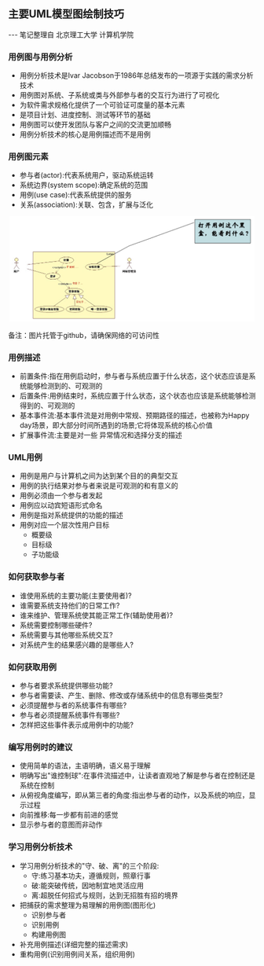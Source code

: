 主要UML模型图绘制技巧
---

--- 笔记整理自 北京理工大学 计算机学院

### 用例图与用例分析

- 用例分析技术是Ivar Jacobson于1986年总结发布的一项源于实践的需求分析技术
- 用例图对系统、子系统或类与外部参与者的交互行为进行了可视化
- 为软件需求规格化提供了一个可验证可度量的基本元素
- 是项目计划、进度控制、测试等环节的基础
- 用例图可以使开发团队与客户之间的交流更加顺畅
- 用例分析技术的核心是用例描述而不是用例

### 用例图元素

- 参与者(actor):代表系统用户，驱动系统运转 
- 系统边界(system scope):确定系统的范围
- 用例(use case):代表系统提供的服务
- 关系(association):关联、包含，扩展与泛化

<div align="center">
    <img width="500" src="./screenshot/34.jpg">
</div>

备注：图片托管于github，请确保网络的可访问性

### 用例描述

- 前置条件:指在用例启动时，参与者与系统应置于什么状态，这个状态应该是系统能够检测到的、可观测的
- 后置条件:用例结束时，系统应置于什么状态，这个状态也应该是系统能够检测得到的、可观测的
- 基本事件流:基本事件流是对用例中常规、预期路径的描述，也被称为Happy day场景，即大部分时间所遇到的场景;它将体现系统的核心价值
- 扩展事件流:主要是对一些 异常情况和选择分支的描述

### UML用例

- 用例是用户与计算机之间为达到某个目的的典型交互 
- 用例的执行结果对参与者来说是可观测的和有意义的 
- 用例必须由一个参与者发起
- 用例应以动宾短语形式命名
- 用例是指对系统提供的功能的描述
- 用例对应一个层次性用户目标 
    * 概要级
    * 目标级 
    * 子功能级

### 如何获取参与者

- 谁使用系统的主要功能(主要使用者)?
- 谁需要系统支持他们的日常工作?
- 谁来维护、管理系统使其能正常工作(辅助使用者)? 
- 系统需要控制哪些硬件?
- 系统需要与其他哪些系统交互?
- 对系统产生的结果感兴趣的是哪些人?

### 如何获取用例

- 参与者要求系统提供哪些功能?
- 参与者需要读、产生、删除、修改或存储系统中的信息有哪些类型?
- 必须提醒参与者的系统事件有哪些?
- 参与者必须提醒系统事件有哪些?
- 怎样把这些事件表示成用例中的功能?

### 编写用例时的建议

- 使用简单的语法，主语明确，语义易于理解
- 明确写出"谁控制球":在事件流描述中，让读者直观地了解是参与者在控制还是系统在控制
- 从俯视角度编写，即从第三者的角度:指出参与者的动作，以及系统的响应，显示过程
- 向前推移:每一步都有前进的感觉
- 显示参与者的意图而非动作

### 学习用例分析技术

- 学习用例分析技术的"守、破、离"的三个阶段:
    * 守:练习基本功夫，遵循规则，照章行事
    * 破:能突破传统，因地制宜地灵活应用
    * 离:超脱任何招式与规则，达到无招胜有招的境界
- 把捕获的需求整理为易理解的用例图(图形化) 
    * 识别参与者
    * 识别用例
    * 构建用例图
- 补充用例描述(详细完整的描述需求) 
- 重构用例(识别用例间关系，组织用例)
